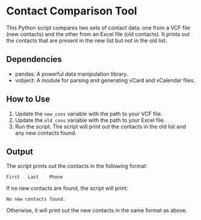 # Contact Comparison Tool

This Python script compares two sets of contact data: one from a VCF file (new contacts) and the other from an Excel
file (old contacts). It prints out the contacts that are present in the new list but not in the old list.

## Dependencies

- pandas: A powerful data manipulation library.
- vobject: A module for parsing and generating vCard and vCalendar files.

## How to Use

1. Update the `new_cons` variable with the path to your VCF file.
2. Update the `old_cons` variable with the path to your Excel file.
3. Run the script. The script will print out the contacts in the old list and any new contacts found.

## Output

The script prints out the contacts in the following format:

```
First   Last    Phone
```

If no new contacts are found, the script will print:

```
No new contacts found.
```

Otherwise, it will print out the new contacts in the same format as above.